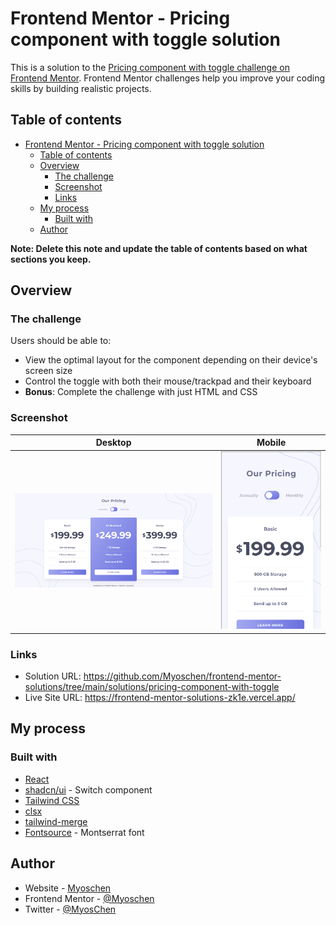 # Frontend Mentor - Pricing component with toggle solution

This is a solution to the [Pricing component with toggle challenge on Frontend Mentor](https://www.frontendmentor.io/challenges/pricing-component-with-toggle-8vPwRMIC). Frontend Mentor challenges help you improve your coding skills by building realistic projects.

## Table of contents

- [Frontend Mentor - Pricing component with toggle solution](#frontend-mentor---pricing-component-with-toggle-solution)
  - [Table of contents](#table-of-contents)
  - [Overview](#overview)
    - [The challenge](#the-challenge)
    - [Screenshot](#screenshot)
    - [Links](#links)
  - [My process](#my-process)
    - [Built with](#built-with)
  - [Author](#author)

**Note: Delete this note and update the table of contents based on what sections you keep.**

## Overview

### The challenge

Users should be able to:

- View the optimal layout for the component depending on their device's screen size
- Control the toggle with both their mouse/trackpad and their keyboard
- **Bonus**: Complete the challenge with just HTML and CSS

### Screenshot

| Desktop                              | Mobile                             |
| ------------------------------------ | ---------------------------------- |
| ![desktop](./screenshot-desktop.png) | ![mobile](./screenshot-mobile.png) |

### Links

- Solution URL: <https://github.com/Myoschen/frontend-mentor-solutions/tree/main/solutions/pricing-component-with-toggle>
- Live Site URL: <https://frontend-mentor-solutions-zk1e.vercel.app/>

## My process

### Built with

- [React](https://react.dev/)
- [shadcn/ui](https://ui.shadcn.com/) - Switch component
- [Tailwind CSS](https://tailwindcss.com/)
- [clsx](https://github.com/lukeed/clsx)
- [tailwind-merge](https://github.com/dcastil/tailwind-merge)
- [Fontsource](https://fontsource.org/) - Montserrat font

## Author

- Website - [Myoschen](https://github.com/Myoschen)
- Frontend Mentor - [@Myoschen](https://www.frontendmentor.io/profile/Myoschen)
- Twitter - [@MyosChen](https://www.twitter.com/MyosChen)

